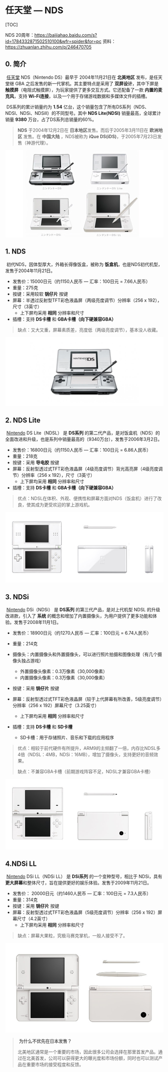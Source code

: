 # 任天堂 — NDS

[TOC]



NDS 20周年：https://baijiahao.baidu.com/s?id=1784332871502510100&wfr=spider&for=pc
资料：https://zhuanlan.zhihu.com/p/246470705


## 0. 简介

​	[任天堂](www.nintendo.com/) NDS（Nintendo DS）最早于 2004年11月21日在 **北美地区** 发布，是任天堂继 GBA 之后发售的新一代掌机。其主要特点是采用了 **双屏设计**，其中下屏是 **触摸屏**（电阻式触摸屏），为玩家提供了更多交互方式。它还配备了一款 **内置的麦克风**，支持 **Wi-Fi连接**，以及一个用于存储游戏数据和多媒体文件的插槽。

​	DS系列的累计销量约为 **1.54** 亿台，这个销量包含了所有DS系列（NDS、NDSl、NDSi、NDSill）的不同型号。其中 **NDS Lite(NDSl)** 销量最高，全球累计销量 **9380** 万台，占了DS系列总销量的60%。

> **NDS**  于2004年12月2日在 **日本地区**发售。而后于2005年3月11日在 **欧洲地区** 发售。在 **中国大陆** ，NDS被称为 **iQue DS(iDS)**，于2005年7月23日发售（神游代理）。

![image-20240502203805817](https://raw.githubusercontent.com/zjh-jixiaolin/map_strong/main/202405022038754.png)



## 1. NDS

​	初代NDS，因体型厚大，外箱长得像饭盒，被称为 **饭盒机**，也是NDS初代机型，发售于2004年11月21日。

- 发售价：15000日元（约1150人民币 — 汇率：100日元 = 7.66人民币）
- 重量：275克
- 按键：采用较软 **锅仔片** 按键
- 屏幕：半透过反射型TFT彩色液晶屏（两级亮度调节）分辨率（256 x 192），尺寸（3英寸）
  - 上下屏均采用 **相同** 分辨率和尺寸
- 插槽：支持 **DS卡槽** 和 **GBA卡槽（向下硬兼容GBA）**

>缺点：又大又重，屏幕素质差，亮度低（两级亮度调节），基本没人收藏。

![image-20240502212659827](https://raw.githubusercontent.com/zjh-jixiaolin/map_strong/main/202405031049195.png)

## 2. NDS Lite

​	[Nintendo](https://baike.baidu.com/item/Nintendo/6732440?fromModule=lemma_inlink) DS Lite（NDSL） 是 **DS系列** 的第二代产品，是对饭盒机（NDS）的全面改进和升级，也是系列中销量最高的（9340万台），发售于2006年3月2日。

- 发售价：16800日元（约1150人民币 — 汇率：100日元 = 6.86人民币）
- 重量：218克
- 按键：采用 **导电胶** 按键
- 屏幕：反射型透过式TFT彩色液晶屏（4级亮度调节）背光高亮屏（4级亮度调节）分辨率（256 x 192），尺寸（3英寸）
  - 上下屏均采用 **相同** 分辨率和尺寸
- 插槽：支持 **DS卡槽** 和 **GBA卡槽（向下硬兼容GBA）**

>优点：NDSL在体积、外观、便携性和屏幕方面对NDS（饭盒机）进行了改良，使其成为更受欢迎的掌上游戏机。

![img](https://raw.githubusercontent.com/zjh-jixiaolin/map_strong/main/202405040330318.jpeg)

## 3. NDSi

​	[Nintendo](https://baike.baidu.com/item/Nintendo/6732440?fromModule=lemma_inlink) DSi（NDSi） 是 **DS系列** 的第三代产品，是对上代机型 NDSL 的升级改进款，引入了 **系统** 的概念和增加了内置摄像头，为用户提供了更多功能和体验。发售于2008年11月1日。

- 发售价：18900日元（约1270人民币 — 汇率：100日元 = 6.74人民币）

- 重量：214克
- 摄像头：内置摄像头和外置摄像头，可以进行照片拍摄和图像处理（有几个摄像头独占游戏）
  - 外置摄像头像素：0.3万像素（30,000像素）
  - 内置摄像头像素：0.3万像素（30,000像素）
- 按键：采用 **锅仔片** 按键
- 屏幕：反射型透过式TFT彩色液晶屏（较于上代屏幕有所改善，5级亮度调节）分辨率（256 x 192）屏幕尺寸（3.25英寸）
  - 上下屏均采用 **相同** 分辨率和尺寸
- 插槽：支持 **DS卡槽** 和 **SD卡槽**
  - SD卡槽：用于存储照片、音乐和下载的应用程序

>优点：相较于前代硬件有所提升，ARM9的主频翻了一倍，内存比NDSL多4倍（NDSL：4MB，NDSi：16MB），增加了摄像头，支持更好的音频效果。
>
>缺点：不兼容GBA卡槽（前期游戏阵容不足，NDSL才兼容GBA卡槽）

![img](https://raw.githubusercontent.com/zjh-jixiaolin/map_strong/main/202405040330440.jpeg)

## 4.NDSi LL

​	[Nintendo](https://baike.baidu.com/item/Nintendo/6732440?fromModule=lemma_inlink) DSi LL（NDSi LL） 是 **DSi系列** 的一个变种型号，相比于 NDSi，具有**更大屏幕**和整体尺寸，旨在提供更好的娱乐体验。发售于2009年11月21日。

- 发售价： 20000日元（约1460人民币 — 汇率：100日元 = 7.3人民币）
- 重量：314克
- 按键：采用 **锅仔片** 按键
- 屏幕：反射型透过式TFT彩色液晶屏（5级亮度调节）分辨率（256 x 192）屏幕尺寸（4.2英寸）
  - 上下屏均采用 **相同** 分辨率和尺寸

>缺点：屏幕大果粒，究极马赛克掌机，一般人接受不了。

![img](https://raw.githubusercontent.com/zjh-jixiaolin/map_strong/main/202405040346108.jpeg)

>​															**为什么不优先在日本发售？**
>
>北美地区通常是一个重要的市场，因此很多公司会选择在那里首发产品。通过在北美首发，公司可以获得更大的曝光度和市场份额，同时也可以测试产品在重要市场的接受程度和反馈。








